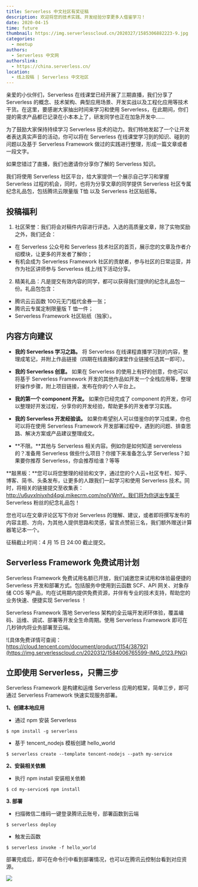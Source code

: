 ```yaml
---
title: Serverless 中文社区有奖征稿
description: 欢迎将您的技术实践、开发经验分享更多人借鉴学习！
date: 2020-04-15
time: future
thumbnail: https://img.serverlesscloud.cn/2020327/1585306882223-9.jpg
categories:
  - meetup
authors:
  - Serverless 中文网
authorslink:
  - https://china.serverless.cn/
location: 
  - 线上投稿 | Serverless 中文社区
---
```


亲爱的小伙伴们，Serverless 在线课堂已经开展了三期直播，我们分享了 Serverless 的概念、技术架构、典型应用场景、开发实战以及工程化应用等技术干货。在这里，要感谢大家抽出时间来学习和使用 Serverless，在此期间，你们提的需求产品都已记录在小本本上了，研发同学也正在加急开发中……

为了鼓励大家保持持续学习 Serverless 技术的动力。我们特地发起了一个让开发者表达真实声音的活动，你可以将在 Serverless 在线课堂学习到的知识、碰到的问题以及基于 Serverless Framework 做过的实践进行整理，形成一篇文章或者一段文字。

如果您错过了直播，我们也邀请你分享你了解的 Serverless 知识。

我们将使用 Serverless 社区平台，给大家提供一个展示自己学习和掌握 Serverless 过程的机会，同时，也将为分享文章的同学提供 Serverless 社区专属纪念礼品包，包括腾讯云限量版 T恤 以及 Serverless 社区贴纸等。

## 投稿福利

1. 社区荣誉：我们将会对稿件内容进行评选，入选的高质量文章，除了实物奖励之外，我们还会：

- 在 Serverless 公众号和 Serverless 技术社区的首页，展示您的文章及作者介绍模块，让更多的开发者了解你；
- 有机会成为 Serverless Framework 社区的贡献者，参与社区的日常运营，并作为社区讲师参与 Serverless 线上/线下活动分享。

2. 精美礼品：凡是提交有效内容的同学，都可以获得我们提供的纪念礼品包一份。礼品包包含：

- 腾讯云云函数 100元无门槛代金券一张；
- 腾讯云专属定制限量版 T 恤一件；
- Serverless Framework 社区贴纸（独家）。

## 内容方向建议

- **我的 Serverless 学习之路。** 将 Serverless 在线课程直播学习到的内容，整理成笔记，并附上作品链接（四期在线直播的课堂作业链接任选其一即可）。

- **我的 Serverless 创意。** 如果在 Serverless 的使用上有好的创意，你也可以将基于 Serverless Framework 开发的其他作品如开发一个全栈应用等，整理好操作步骤，附上项目链接，发布在你的个人平台上。

- **我的第一个 component 开发。** 如果你已经完成了 component 的开发，你可以整理好开发过程，分享你的开发经验，帮助更多的开发者学习实践。

- **我的 Serverless 开发经验谈。** 如果你希望别人可以借鉴你的学习成果，你也可以将在使用 Serverless Framework 开发部署过程中，遇到的问题、排查思路、解决方案或产品建议整理成文。

- **不限。**其他与 Serverless 相关内容。例如你是如何知道 servereless 的？准备用 Serverless 做些什么项目？你接下来准备怎么学 Serverless？如果要你推荐 Serverless，你会推荐给谁？等等

**敲黑板：**您可以将您整理的经验和文字，通过您的个人云+社区专栏、知乎、博客、简书、头条发布，让更多的人跟我们一起学习和使用 Serverless 技术。同时，将相关的链接提交至收集表：http://u6uvxlniyxhd4qgj.mikecrm.com/noIVWnY。我们将为你送出专属于 Serverless 粉丝的纪念礼品包！

您也可以在文章评论区写下你对 Serverless 的理解、建议，或者即将撰写发布的内容主题、方向，为其他人提供思路和灵感，留言点赞前三名，我们额外赠送计算器笔记本一个。

征稿截止时间：4 月 15 日 24:00 截止提交。

## Serverless Framework 免费试用计划

Serverless Framework 免费试用名额已开放，我们诚邀您来试用和体验最便捷的 Serverless 开发和部署方式。包括服务中使用到云函数 SCF、API 网关、对象存储 COS 等产品，均在试用期内提供免费资源，并伴有专业的技术支持，帮助您的业务快速、便捷实现 Serverless ！

Serverless Framework 落地 Serverless 架构的全云端开发闭环体验，覆盖编码、运维、调试、部署等开发全生命周期。使用 Serverless Framework 即可在几秒钟内将业务部署至云端。

![具体免费详情可查阅：https://cloud.tencent.com/document/product/1154/38792](https://img.serverlesscloud.cn/2020312/1584006765599-IMG_0123.PNG)


## 立即使用 Serverless，只需三步

Serverless Framework 是构建和运维 Serverless 应用的框架，简单三步，即可通过 Serverless Framework 快速实现服务部署。

**1、创建本地应用**

- 通过 npm 安装 Serverless

```
$ npm install -g serverless
```

- 基于 tencent_nodejs 模板创建 hello_world

```
$ serverless create --template tencent-nodejs --path my-service
```

**2、安装相关依赖**

- 执行 npm install 安装相关依赖

```
$ cd my-service$ npm install
```

**3. 部署**

- 扫描微信二维码一键登录腾讯云账号，部署函数到云端

```
$ serverless deploy
```

- 触发云函数

```
$ serverless invoke -f hello_world
```

部署完成后，即可在命令行中看到部署情况，也可以在腾讯云控制台看到对应资源。

![](https://img.serverlesscloud.cn/2020312/1584006765436-IMG_0123.PNG)